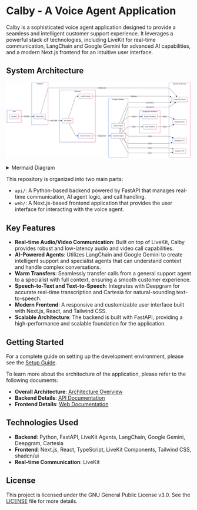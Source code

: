 # Calby - A Voice Agent Application

Calby is a sophisticated voice agent application designed to provide a seamless and intelligent customer support experience. It leverages a powerful stack of technologies, including LiveKit for real-time communication, LangChain and Google Gemini for advanced AI capabilities, and a modern Next.js frontend for an intuitive user interface.

## System Architecture

![System Architecture](assets/architecture.png)

<details>
<summary>Mermaid Diagram</summary>

```mermaid
flowchart TD
 subgraph User["User"]
        A["Browser"]
  end
 subgraph subGraph1["Frontend (Next.js)"]
        B["Next.js App"]
  end
 subgraph subGraph2["Backend (FastAPI)"]
        C["API Server"]
        D["LiveKit Service"]
        E["Transfer Service"]
  end
 subgraph subGraph3["LiveKit Cloud"]
        F["LiveKit SFU Room"]
  end
 subgraph subGraph4["AI Agent Workers"]
        G["Support Agent Worker"]
        H["Specialist Agent Worker"]
  end
 subgraph subGraph5["AI Services"]
        I["Google Gemini"]
        J["Deepgram STT"]
        K["Cartesia TTS"]
  end
 subgraph subGraph6["LangGraph Workflows"]
        L["Support Workflow"]
        M["Chat Workflow"]
  end
    A -- HTTPS --> B
    B -- Uses --> C
    C -- WebSocket --> H
    B -- API Calls --> D
    D -- Manages --> E & F
    E -- Interacts with --> H
    F -- Coordinates --> G
    G -- Uses --> L & M & J & K
    L -- Contains --> N["N"]
    M -- Contains --> O["O"]
    N -- Uses --> I
    O -- Uses --> I
```

</details>

This repository is organized into two main parts:

- `api/`: A Python-based backend powered by FastAPI that manages real-time communication, AI agent logic, and call handling.
- `web/`: A Next.js-based frontend application that provides the user interface for interacting with the voice agent.

## Key Features

- **Real-time Audio/Video Communication**: Built on top of LiveKit, Calby provides robust and low-latency audio and video call capabilities.
- **AI-Powered Agents**: Utilizes LangChain and Google Gemini to create intelligent support and specialist agents that can understand context and handle complex conversations.
- **Warm Transfers**: Seamlessly transfer calls from a general support agent to a specialist with full context, ensuring a smooth customer experience.
- **Speech-to-Text and Text-to-Speech**: Integrates with Deepgram for accurate real-time transcription and Cartesia for natural-sounding text-to-speech.
- **Modern Frontend**: A responsive and customizable user interface built with Next.js, React, and Tailwind CSS.
- **Scalable Architecture**: The backend is built with FastAPI, providing a high-performance and scalable foundation for the application.

## Getting Started

For a complete guide on setting up the development environment, please see the [Setup Guide](docs/setup.md).

To learn more about the architecture of the application, please refer to the following documents:

- **Overall Architecture**: [Architecture Overview](docs/architecture.md)
- **Backend Details**: [API Documentation](docs/api_documentation.md)
- **Frontend Details**: [Web Documentation](docs/web_documentation.md)

## Technologies Used

- **Backend**: Python, FastAPI, LiveKit Agents, LangChain, Google Gemini, Deepgram, Cartesia
- **Frontend**: Next.js, React, TypeScript, LiveKit Components, Tailwind CSS, shadcn/ui
- **Real-time Communication**: LiveKit

## License

This project is licensed under the GNU General Public License v3.0. See the [LICENSE](LICENSE) file for more details.
